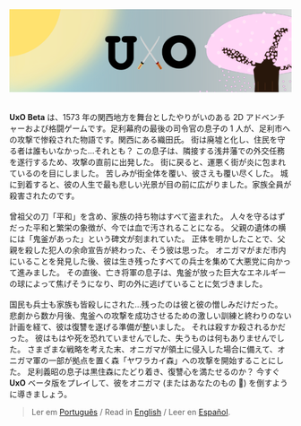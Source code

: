 <div align="center">
  <img src="https://github.com/AJUMP-Corp/.github/blob/main/uxo_banner.png" alt="UxO Banner">
</div><br>

**UxO Beta** は、1573 年の関西地方を舞台としたやりがいのある 2D アドベンチャーおよび格闘ゲームです。足利幕府の最後の司令官の息子の 1 人が、足利市への攻撃で惨殺された物語です。関西にある織田氏。 街は廃墟と化し、住民を守る者は誰もいなかった…それとも？ この息子は、隣接する浅井藩での外交任務を遂行するため、攻撃の直前に出発した。 街に戻ると、運悪く街が炎に包まれているのを目にしました。 苦しみが街全体を覆い、彼さえも覆い尽くした。 城に到着すると、彼の人生で最も悲しい光景が目の前に広がりました。家族全員が殺害されたのです。<br><br>
曾祖父の刀「平和」を含め、家族の持ち物はすべて盗まれた。 人々を守るはずだった平和と繁栄の象徴が、今では血で汚されることになる。 父親の遺体の横には「鬼釜があった」という碑文が刻まれていた。 正体を明かしたことで、父親を殺した犯人の余命宣告が終わった、そう彼は思った。 オニガマがまだ市内にいることを発見した後、彼は生き残ったすべての兵士を集めて大悪党に向かって進みました。 その直後、亡き将軍の息子は、鬼釜が放った巨大なエネルギーの球によって焦げそうになり、町の外に逃げていることに気づきました。<br><br>
国民も兵士も家族も皆殺しにされた…残ったのは彼と彼の憎しみだけだった。 悲劇から数か月後、鬼釜への攻撃を成功させるための激しい訓練と終わりのない計画を経て、彼は復讐を遂げる準備が整いました。 それは殺すか殺されるかだった。 彼はもはや死を恐れていませんでした、失うものは何もありませんでした。 さまざまな戦略を考えた末、オニガマが領土に侵入した場合に備えて、オニガマ軍の一部が拠点を置く森「ヤワラカイ森」への攻撃を開始することにした。 足利義昭の息子は黒住森にたどり着き、復讐心を満たせるのか？ 今すぐ **UxO** ベータ版をプレイして、彼をオニガマ (またはあなたのもの 🤭) を倒すように導きましょう。

> Ler em [Português](https://github.com/AJUMP-Corp/UxO-Beta/blob/main/readme/README_pt-BR.md) /
> Read in [English](https://github.com/AJUMP-Corp/UxO-Beta/blob/main/README.md) /
> Leer en [Español](https://github.com/AJUMP-Corp/UxO-Beta/blob/main/readme/README_sp.md).
